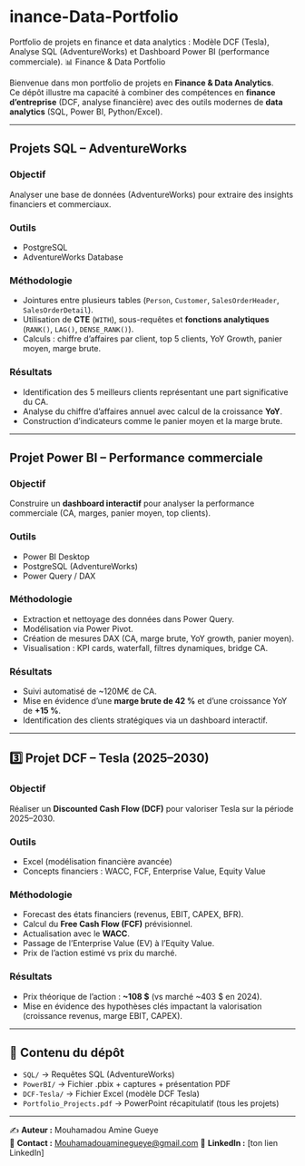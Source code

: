 # inance-Data-Portfolio
Portfolio de projets en finance et data analytics : Modèle DCF (Tesla), Analyse SQL (AdventureWorks) et Dashboard Power BI (performance commerciale).
 📊 Finance & Data Portfolio

Bienvenue dans mon portfolio de projets en **Finance & Data Analytics**.  
Ce dépôt illustre ma capacité à combiner des compétences en **finance d’entreprise** (DCF, analyse financière) avec des outils modernes de **data analytics** (SQL, Power BI, Python/Excel).

---

## Projets SQL – AdventureWorks

### Objectif
Analyser une base de données (AdventureWorks) pour extraire des insights financiers et commerciaux.

### Outils
- PostgreSQL
- AdventureWorks Database

###  Méthodologie
- Jointures entre plusieurs tables (`Person`, `Customer`, `SalesOrderHeader`, `SalesOrderDetail`).
- Utilisation de **CTE** (`WITH`), sous-requêtes et **fonctions analytiques** (`RANK()`, `LAG()`, `DENSE_RANK()`).
- Calculs : chiffre d’affaires par client, top 5 clients, YoY Growth, panier moyen, marge brute.

###  Résultats
- Identification des 5 meilleurs clients représentant une part significative du CA.  
- Analyse du chiffre d’affaires annuel avec calcul de la croissance **YoY**.  
- Construction d’indicateurs comme le panier moyen et la marge brute.


---

## Projet Power BI – Performance commerciale

###  Objectif
Construire un **dashboard interactif** pour analyser la performance commerciale (CA, marges, panier moyen, top clients).

###  Outils
- Power BI Desktop
- PostgreSQL (AdventureWorks)
- Power Query / DAX

###  Méthodologie
- Extraction et nettoyage des données dans Power Query.
- Modélisation via Power Pivot.
- Création de mesures DAX (CA, marge brute, YoY growth, panier moyen).
- Visualisation : KPI cards, waterfall, filtres dynamiques, bridge CA.

###  Résultats
- Suivi automatisé de ~120M€ de CA.  
- Mise en évidence d’une **marge brute de 42 %** et d’une croissance YoY de **+15 %**.  
- Identification des clients stratégiques via un dashboard interactif.


---

## 3️⃣ Projet DCF – Tesla (2025–2030)

###  Objectif
Réaliser un **Discounted Cash Flow (DCF)** pour valoriser Tesla sur la période 2025–2030.

### Outils
- Excel (modélisation financière avancée)
- Concepts financiers : WACC, FCF, Enterprise Value, Equity Value

###  Méthodologie
- Forecast des états financiers (revenus, EBIT, CAPEX, BFR).  
- Calcul du **Free Cash Flow (FCF)** prévisionnel.  
- Actualisation avec le **WACC**.  
- Passage de l’Enterprise Value (EV) à l’Equity Value.  
- Prix de l’action estimé vs prix du marché.

###  Résultats
- Prix théorique de l’action : **~108 $** (vs marché ~403 $ en 2024).  
- Mise en évidence des hypothèses clés impactant la valorisation (croissance revenus, marge EBIT, CAPEX).  


---

## 📎 Contenu du dépôt
- `SQL/` → Requêtes SQL (AdventureWorks)
- `PowerBI/` → Fichier .pbix + captures + présentation PDF
- `DCF-Tesla/` → Fichier Excel (modèle DCF Tesla)
- `Portfolio_Projects.pdf` → PowerPoint récapitulatif (tous les projets)

---

✍️ **Auteur :** Mouhamadou Amine Gueye  
📧 **Contact :** Mouhamadouaminegueye@gmail.com 
🔗 **LinkedIn :** [ton lien LinkedIn]
